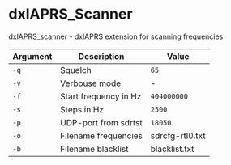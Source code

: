# dxlAPRS_Scanner
dxlAPRS_scanner - dxlAPRS extension for scanning frequencies

Argument|Description|Value
-|-|-
`-q`|Squelch|`65`
`-v`|Verbouse mode|-
`-f`|Start frequency in Hz|`404000000`
`-s`|Steps in Hz|`2500`
`-p`|UDP-port from sdrtst|`18050`
`-o`|Filename frequencies|sdrcfg-rtl0.txt
`-b`|Filename blacklist|blacklist.txt
